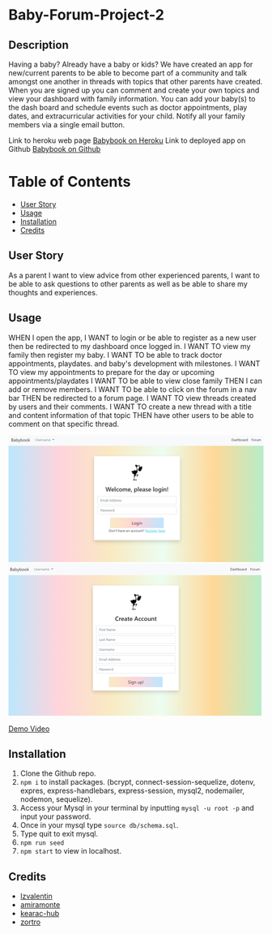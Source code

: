 # Baby-Forum-Project-2

## Description 

Having a baby? Already have a baby or kids? We have created an app for new/current parents to be able to become part of a community and talk amongst one another in threads with topics that other parents have created. When you are signed up you can comment and create your own topics and view your dashboard with family information. You can add your baby(s) to the dash board and schedule events such as doctor appointments, play dates, and extracurricular activities for your child. Notify all your family members via a single email button. 

Link to heroku web page [Babybook on Heroku](https://babybook7.herokuapp.com/)
Link to deployed app on Github [Babybook on Github](https://github.com/kearac-hub/Baby-Forum-Project-2)

# Table of Contents 
- [User Story](#UserStory)
- [Usage](#Usage)
- [Installation](#Installation)
- [Credits](#Credits)
 
<a name="UserStory"></a>
## User Story
As a parent I want to view advice from other experienced parents,
I want to be able to ask questions to other parents as well as be able to share my thoughts and experiences.

<a name="Usage"></a>
## Usage

WHEN I open the app,
I WANT to login or be able to register as a new user then be redirected to my dashboard once logged in.
I WANT TO view my family then register my baby.
I WANT TO be able to track doctor appointments, playdates. and baby's development with milestones. 
I WANT TO view my appointments to prepare for the day or upcoming appointments/playdates
I WANT TO be able to view close family THEN I can add or remove members.
I WANT TO be able to click on the forum in a nav bar THEN be redirected to a forum page.
I WANT TO view threads created by users and their comments.
I WANT TO create a new thread with a title and content information of that topic THEN have other users to be able to comment on that specific thread.

![signin](./public/assets/signin.png)
![signup](./public/assets/signup.png)

[Demo Video](./public/assets/demo.mp4)

<a name="Installation"></a>
## Installation

1. Clone the Github repo. 
2. `npm i` to install packages. (bcrypt, connect-session-sequelize, dotenv, expres, express-handlebars, express-session, mysql2, nodemailer, nodemon, sequelize).
3. Access your Mysql in your terminal by inputting `mysql -u root -p` and input your password. 
4. Once in your mysql type `source db/schema.sql`.
5. Type quit to exit mysql.
6. `npm run seed`
7. `npm start` to view in localhost.

<a name="Credits"></a>
## Credits
- [lzvalentin](https://github.com/lzvalentin)
- [amiramonte](https://github.com/amiramonte)
- [kearac-hub](https://github.com/kearac-hub)
- [zortro](https://github.com/zortro)
